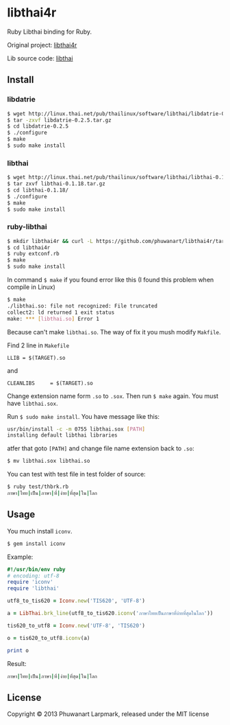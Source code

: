 # libthai4r

Ruby Libthai binding for Ruby.

Original project: [libthai4r](http://code.google.com/p/libthai4r)

Lib source code: [libthai](http://linux.thai.net/pub/thailinux/software/libthai)

## Install

### libdatrie

```bash
$ wget http://linux.thai.net/pub/thailinux/software/libthai/libdatrie-0.2.5.tar.gz
$ tar -zxvf libdatrie-0.2.5.tar.gz
$ cd libdatrie-0.2.5
$ ./configure
$ make
$ sudo make install
```

### libthai

```bash
$ wget http://linux.thai.net/pub/thailinux/software/libthai/libthai-0.1.18.tar.gz
$ tar zxvf libthai-0.1.18.tar.gz
$ cd libthai-0.1.18/
$ ./configure
$ make
$ sudo make install
```

### ruby-libthai

```bash
$ mkdir libthai4r && curl -L https://github.com/phuwanart/libthai4r/tarball/master | tar xz --strip 1 -C libthai4r
$ cd libthai4r
$ ruby extconf.rb
$ make
$ sudo make install
```

In command `$ make` if you found error like this (I found this problem when compile in Linux)

```bash
$ make
./libthai.so: file not recognized: File truncated
collect2: ld returned 1 exit status
make: *** [libthai.so] Error 1
```

Because can't make `libthai.so`. The way of fix it you mush modify `Makfile`.

Find 2 line in `Makefile`

```
LLIB = $(TARGET).so
```
and

```
CLEANLIBS     = $(TARGET).so
```

Change extension name form `.so` to `.sox`. Then run `$ make` again. You must have `libthai.sox`.

Run `$ sudo make install`. You have message like this:

```bash
usr/bin/install -c -m 0755 libthai.sox [PATH]
installing default libthai libraries
```

atfer that goto `[PATH]` and change file name extension back to `.so`:

```bash
$ mv libthai.sox libthai.so
```

You can test with test file in test folder of source:

```bash
$ ruby test/thbrk.rb
ภาษา|ไทย|เป็น|ภาษา|ที่|ง่าย|ที่สุด|ใน|โลก
```

## Usage

You much install `iconv`.

```bash
$ gem install iconv
```

Example:

```ruby
#!/usr/bin/env ruby
# encoding: utf-8
require 'iconv'
require 'libthai'

utf8_to_tis620 = Iconv.new('TIS620', 'UTF-8')

a = LibThai.brk_line(utf8_to_tis620.iconv('ภาษาไทยเป็นภาษาที่ง่ายที่สุดในโลก'))

tis620_to_utf8 = Iconv.new('UTF-8', 'TIS620')

o = tis620_to_utf8.iconv(a)

print o
```

Result:

```bash
ภาษา|ไทย|เป็น|ภาษา|ที่|ง่าย|ที่สุด|ใน|โลก
```

## License

Copyright © 2013 Phuwanart Larpmark, released under the MIT license